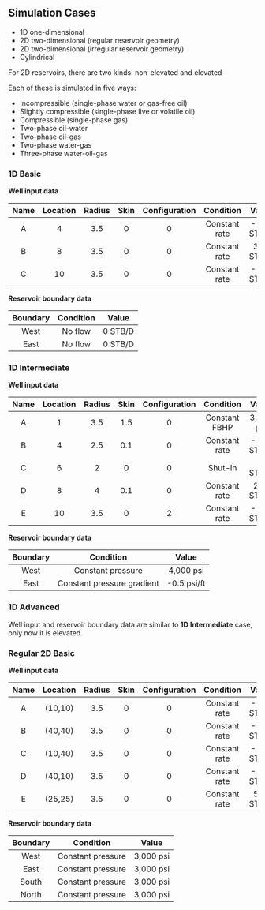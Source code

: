 ## Simulation Cases 

* 1D one-dimensional
* 2D two-dimensional (regular reservoir geometry)
* 2D two-dimensional (irregular reservoir geometry)
* Cylindrical

For 2D reservoirs, there are two kinds: non-elevated and elevated

Each of these is simulated in five ways: 

* Incompressible (single-phase water or gas-free oil)
* Slightly compressible (single-phase live or volatile oil)
* Compressible (single-phase gas)
* Two-phase oil-water
* Two-phase oil-gas
* Two-phase water-gas
* Three-phase water-oil-gas

### 1D Basic

**Well input data**

|Name|Location|Radius|Skin|Configuration|Condition|Value|
|:--:|:--:|:--:|:--:|:--:|:--:|:--:|
|A|4|3.5|0|0|Constant rate|-150 STB/D|
|B|8|3.5|0|0|Constant rate|350 STB/D|
|C|10|3.5|0|0|Constant rate|-100 STB/D|

**Reservoir boundary data**

|Boundary|Condition|Value|
|:--:|:--:|:--:|
|West|No flow|0 STB/D|
|East|No flow|0 STB/D|

### 1D Intermediate

**Well input data**

|Name|Location|Radius|Skin|Configuration|Condition|Value|
|:--:|:--:|:--:|:--:|:--:|:--:|:--:|
|A|1|3.5|1.5|0|Constant FBHP|3,900 psi|
|B|4|2.5|0.1|0|Constant rate|-150 STB/D|
|C|6|2|0|0|Shut-in|0 STB/D|
|D|8|4|0.1|0|Constant rate|250 STB/D|
|E|10|3.5|0|2|Constant rate|-150 STB/D|

**Reservoir boundary data**

|Boundary|Condition|Value|
|:--:|:--:|:--:|
|West|Constant pressure|4,000 psi|
|East|Constant pressure gradient|-0.5 psi/ft|

### 1D Advanced

Well input and reservoir boundary data are similar to **1D Intermediate** case, only now it is elevated. 

### Regular 2D Basic

**Well input data**

|Name|Location|Radius|Skin|Configuration|Condition|Value|
|:--:|:--:|:--:|:--:|:--:|:--:|:--:|
|A|(10,10)|3.5|0|0|Constant rate|-100 STB/D|
|B|(40,40)|3.5|0|0|Constant rate|-150 STB/D|
|C|(10,40)|3.5|0|0|Constant rate|-100 STB/D|
|D|(40,10)|3.5|0|0|Constant rate|-200 STB/D|
|E|(25,25)|3.5|0|0|Constant rate|500 STB/D|

**Reservoir boundary data**

|Boundary|Condition|Value|
|:--:|:--:|:--:|
|West|Constant pressure|3,000 psi|
|East|Constant pressure|3,000 psi|
|South|Constant pressure|3,000 psi|
|North|Constant pressure|3,000 psi|
